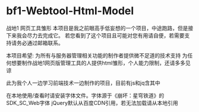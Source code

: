 # bf1-Webtool-Html-Model
战地1 网页工具雏形
本项目是我之前眼高手低妄想的一个项目，中途跑路，但是接下来我会尽力去完成它。
若您看到了这个项目且可能对您有用请自便，若需要支持请务必通过邮箱联系。



本项目希望:
为所有与服务器管理相关功能的制作者提供微不足道的技术支持
为任何想要制作战地1网页版管理工具的人提供html雏形，个人能力限制，还请多多见谅

此为我个人一边学习前端技术一边制作的项目，目前有js和jq含其中

在本地使用/查看时请安装字体文件。字体源于《崩坏：星穹铁道》的SDK_SC_Web字体
jQuery默认从百度CDN引用，若无法加载请从本地引用
